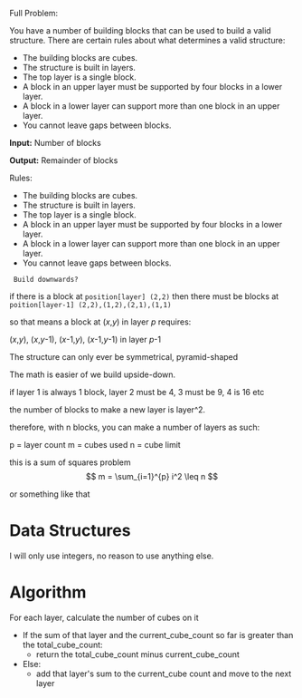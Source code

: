 Full Problem:

You have a number of building blocks that can be used to build a valid structure.
There are certain rules about what determines a valid structure:
 - The building blocks are cubes.
 - The structure is built in layers.
 - The top layer is a single block.
 - A block in an upper layer must be supported by four blocks in a lower layer.
 - A block in a lower layer can support more than one block in an upper layer.
 - You cannot leave gaps between blocks.


**Input:** Number of blocks

**Output:** Remainder of blocks

Rules:
- The building blocks are cubes.
- The structure is built in layers.
- The top layer is a single block.
- A block in an upper layer must be supported by four blocks in a lower layer.
- A block in a lower layer can support more than one block in an upper layer.
- You cannot leave gaps between blocks.

` Build downwards?`

 if there is a block at `position[layer] (2,2)` 
 then there must be blocks at `poition[layer-1] (2,2),(1,2),(2,1),(1,1)`
 
so that means a block at (_x_,_y_) in layer _p_ requires:

(_x_,_y_), (_x_,_y_-1), (_x_-1,_y_), (_x_-1,_y_-1) in layer _p_-1

The structure can only ever be symmetrical, pyramid-shaped

The math is easier of we build upside-down.

if layer 1 is always 1 block, layer 2 must be 4, 3 must be 9, 4 is 16 etc

the number of blocks to make a new layer is layer^2.

therefore, with n blocks, you can make a number of layers as such: 

p = layer count
m = cubes used
n = cube limit

this is a sum of squares problem
$$
m = \sum_{i=1}^{p} i^2 \leq n
$$

or something like that

# Data Structures
I will only use integers, no reason to use anything else.


# Algorithm
For each layer, calculate the number of cubes on it
- If the sum of that layer and the current_cube_count so far is greater than the total_cube_count:
  - return the total_cube_count minus current_cube_count
- Else: 
  - add that layer's sum to the current_cube count and move to the next layer
